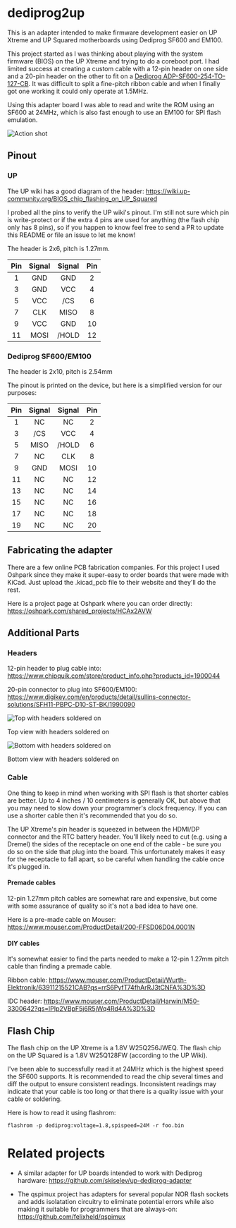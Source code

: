 # dediprog2up

This is an adapter intended to make firmware development easier on UP Xtreme
and UP Squared motherboards using Dediprog SF600 and EM100.

This project started as I was thinking about playing with the system firmware
(BIOS) on the UP Xtreme and trying to do a coreboot port. I had limited success
at creating a custom cable with a 12-pin header on one side and a 20-pin header
on the other to fit on a [Dediprog
ADP-SF600-254-TO-127-CB](https://www.dediprog.com/product/ADP-SF600-254-TO-127-CB).
It was difficult to split a fine-pitch ribbon cable and when I finally got one
working it could only operate at 1.5MHz.

Using this adapter board I was able to read and write the ROM using an SF600 at
24MHz, which is also fast enough to use an EM100 for SPI flash emulation.

![Action shot](https://github.com/dhendrix/dediprog2up/blob/main/images/dediprog2up.jpg)

## Pinout
### UP

The UP wiki has a good diagram of the header:
https://wiki.up-community.org/BIOS_chip_flashing_on_UP_Squared

I probed all the pins to verify the UP wiki's pinout. I'm still not sure which
pin is write-protect or if the extra 4 pins are used for anything (the flash
chip only has 8 pins), so if you happen to know feel free to send a PR to
update this README or file an issue to let me know!

The header is 2x6, pitch is 1.27mm.

Pin | Signal | Signal | Pin
:-: | :----: | :----: | :--:
1   |  GND   |  GND   |  2
3   |  GND   |  VCC   |  4
5   |  VCC   |  /CS   |  6
7   |  CLK   |  MISO  |  8
9   |  VCC   |  GND   | 10
11  | MOSI   |  /HOLD | 12



### Dediprog SF600/EM100

The header is 2x10, pitch is 2.54mm

The pinout is printed on the device, but here is a simplified version for our
purposes:

Pin | Signal | Signal | Pin
:-: | :----: | :----: | :--:
1   |  NC    |    NC  |  2
3   |  /CS   |   VCC  |  4
5   |  MISO  | /HOLD  |  6
7   |  NC    |   CLK  |  8
9   |  GND   |  MOSI  | 10
11  |  NC    |    NC  | 12
13  |  NC    |    NC  | 14
15  |  NC    |    NC  | 16
17  |  NC    |    NC  | 18
19  |  NC    |    NC  | 20


## Fabricating the adapter

There are a few online PCB fabrication companies. For this project I used
Oshpark since they make it super-easy to order boards that were made with
KiCad. Just upload the .kicad_pcb file to their website and they'll do the
rest.

Here is a project page at Oshpark where you can order directly:
https://oshpark.com/shared_projects/HCAx2AVW

## Additional Parts
### Headers

12-pin header to plug cable into:
https://www.chipquik.com/store/product_info.php?products_id=1900044

20-pin connector to plug into SF600/EM100:
https://www.digikey.com/en/products/detail/sullins-connector-solutions/SFH11-PBPC-D10-ST-BK/1990090

![Top with headers soldered on](https://github.com/dhendrix/dediprog2up/blob/main/images/dediprog2up_top.jpg)

Top view with headers soldered on

![Bottom with headers soldered on](https://github.com/dhendrix/dediprog2up/blob/main/images/dediprog2up_bottom.jpg)

Bottom view with headers soldered on

### Cable

One thing to keep in mind when working with SPI flash is that shorter cables
are better. Up to 4 inches / 10 centimeters is generally OK, but above that you
may need to slow down your programmer's clock frequency. If you can use a
shorter cable then it's recommended that you do so.

The UP Xtreme's pin header is squeezed in between the HDMI/DP connector and the
RTC battery header. You'll likely need to cut (e.g. using a Dremel) the sides
of the receptacle on one end of the cable - be sure you do so on the side that
plug into the board. This unfortunately makes it easy for the receptacle to
fall apart, so be careful when handling the cable once it's plugged in.

#### Premade cables

12-pin 1.27mm pitch cables are somewhat rare and expensive, but come with some
assurance of quality so it's not a bad idea to have one.

Here is a pre-made cable on Mouser:
https://www.mouser.com/ProductDetail/200-FFSD06D04.0001N

#### DIY cables

It's somewhat easier to find the parts needed to make a 12-pin 1.27mm pitch
cable than finding a premade cable.

Ribbon cable:
https://www.mouser.com/ProductDetail/Wurth-Elektronik/63911215521CAB?qs=rrS6PyfT74fhArRJ3tCNFA%3D%3D

IDC header:
https://www.mouser.com/ProductDetail/Harwin/M50-3300642?qs=lPIp2VBpF5j6R5jWq4Rd4A%3D%3D


## Flash Chip

The flash chip on the UP Xtreme is a 1.8V W25Q256JWEQ. The flash chip on the UP
Squared is a 1.8V W25Q128FW (according to the UP Wiki).

I've been able to successfully read it at 24MHz which is the highest speed the
SF600 supports. It is recommended to read the chip several times and diff the
output to ensure consistent readings.  Inconsistent readings may indicate that
your cable is too long or that there is a quality issue with your cable or
soldering.

Here is how to read it using flashrom:

	flashrom -p dediprog:voltage=1.8,spispeed=24M -r foo.bin

# Related projects

* A similar adapter for UP boards intended to work with Dediprog hardware:
  https://github.com/skiselev/up-dediprog-adapter

* The qspimux project has adapters for several popular NOR flash sockets and
  adds isolatation circuitry to eliminate potential errors while also making it
  suitable for programmers that are always-on:
  https://github.com/felixheld/qspimux

